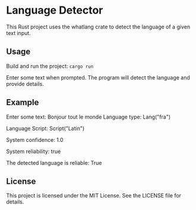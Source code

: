 # Language Detector
This Rust project uses the whatlang crate to detect the language of a given text input.

## Usage
Build and run the project:
`cargo run`

Enter some text when prompted. The program will detect the language and provide details.

## Example

Enter some text: Bonjour tout le monde
Language type: Lang("fra")

Language Script: Script("Latin")

System confidence: 1.0

System reliability: true

The detected language is reliable: True

## License
This project is licensed under the MIT License. See the LICENSE file for details.
